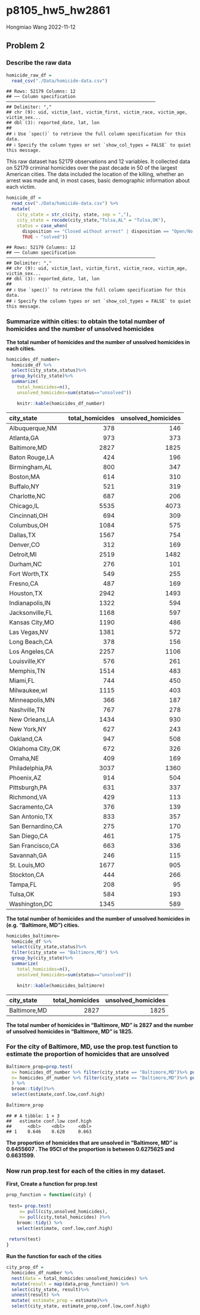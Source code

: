 p8105_hw5_hw2861
================
Hongmiao Wang
2022-11-12

## Problem 2

### Describe the raw data

``` r
homicide_raw_df = 
  read_csv("./Data/homicide-data.csv")
```

    ## Rows: 52179 Columns: 12
    ## ── Column specification ────────────────────────────────────────────────────────
    ## Delimiter: ","
    ## chr (9): uid, victim_last, victim_first, victim_race, victim_age, victim_sex...
    ## dbl (3): reported_date, lat, lon
    ## 
    ## ℹ Use `spec()` to retrieve the full column specification for this data.
    ## ℹ Specify the column types or set `show_col_types = FALSE` to quiet this message.

This raw dataset has 52179 observations and 12 variables. It collected
data on 52179 criminal homicides over the past decade in 50 of the
largest American cities. The data included the location of the killing,
whether an arrest was made and, in most cases, basic demographic
information about each victim.

``` r
homicide_df = 
  read_csv("./Data/homicide-data.csv") %>% 
  mutate(
    city_state = str_c(city, state, sep = ","),
    city_state = recode(city_state,"Tulsa,AL" = "Tulsa,OK"),
    status = case_when(
      disposition == "Closed without arrest" | disposition == "Open/No arrest"   ~ "unsolved",
      TRUE ~ "solved"))
```

    ## Rows: 52179 Columns: 12
    ## ── Column specification ────────────────────────────────────────────────────────
    ## Delimiter: ","
    ## chr (9): uid, victim_last, victim_first, victim_race, victim_age, victim_sex...
    ## dbl (3): reported_date, lat, lon
    ## 
    ## ℹ Use `spec()` to retrieve the full column specification for this data.
    ## ℹ Specify the column types or set `show_col_types = FALSE` to quiet this message.

### Summarize within cities: to obtain the total number of homicides and the number of unsolved homicides

**The total number of homicides and the number of unsolved homicides in
each cities.**

``` r
homicides_df_number= 
  homicide_df %>%
  select(city_state,status)%>%
  group_by(city_state)%>%
  summarize(
    total_homicides=n(),
    unsolved_homicides=sum(status=="unsolved")) 

    knitr::kable(homicides_df_number)
```

| city_state        | total_homicides | unsolved_homicides |
|:------------------|----------------:|-------------------:|
| Albuquerque,NM    |             378 |                146 |
| Atlanta,GA        |             973 |                373 |
| Baltimore,MD      |            2827 |               1825 |
| Baton Rouge,LA    |             424 |                196 |
| Birmingham,AL     |             800 |                347 |
| Boston,MA         |             614 |                310 |
| Buffalo,NY        |             521 |                319 |
| Charlotte,NC      |             687 |                206 |
| Chicago,IL        |            5535 |               4073 |
| Cincinnati,OH     |             694 |                309 |
| Columbus,OH       |            1084 |                575 |
| Dallas,TX         |            1567 |                754 |
| Denver,CO         |             312 |                169 |
| Detroit,MI        |            2519 |               1482 |
| Durham,NC         |             276 |                101 |
| Fort Worth,TX     |             549 |                255 |
| Fresno,CA         |             487 |                169 |
| Houston,TX        |            2942 |               1493 |
| Indianapolis,IN   |            1322 |                594 |
| Jacksonville,FL   |            1168 |                597 |
| Kansas City,MO    |            1190 |                486 |
| Las Vegas,NV      |            1381 |                572 |
| Long Beach,CA     |             378 |                156 |
| Los Angeles,CA    |            2257 |               1106 |
| Louisville,KY     |             576 |                261 |
| Memphis,TN        |            1514 |                483 |
| Miami,FL          |             744 |                450 |
| Milwaukee,wI      |            1115 |                403 |
| Minneapolis,MN    |             366 |                187 |
| Nashville,TN      |             767 |                278 |
| New Orleans,LA    |            1434 |                930 |
| New York,NY       |             627 |                243 |
| Oakland,CA        |             947 |                508 |
| Oklahoma City,OK  |             672 |                326 |
| Omaha,NE          |             409 |                169 |
| Philadelphia,PA   |            3037 |               1360 |
| Phoenix,AZ        |             914 |                504 |
| Pittsburgh,PA     |             631 |                337 |
| Richmond,VA       |             429 |                113 |
| Sacramento,CA     |             376 |                139 |
| San Antonio,TX    |             833 |                357 |
| San Bernardino,CA |             275 |                170 |
| San Diego,CA      |             461 |                175 |
| San Francisco,CA  |             663 |                336 |
| Savannah,GA       |             246 |                115 |
| St. Louis,MO      |            1677 |                905 |
| Stockton,CA       |             444 |                266 |
| Tampa,FL          |             208 |                 95 |
| Tulsa,OK          |             584 |                193 |
| Washington,DC     |            1345 |                589 |

**The total number of homicides and the number of unsolved homicides in
(e.g. “Baltimore, MD”) cities.**

``` r
homicides_baltimore= 
  homicide_df %>%
  select(city_state,status)%>%
  filter(city_state == "Baltimore,MD") %>%
  group_by(city_state)%>%
  summarize(
    total_homicides=n(),
    unsolved_homicides=sum(status=="unsolved")) 

    knitr::kable(homicides_baltimore)
```

| city_state   | total_homicides | unsolved_homicides |
|:-------------|----------------:|-------------------:|
| Baltimore,MD |            2827 |               1825 |

**The total number of homicides in “Baltimore, MD” is 2827 and the
number of unsolved homicides in “Baltimore, MD” is 1825.**

### For the city of Baltimore, MD, use the prop.test function to estimate the proportion of homicides that are unsolved

``` r
Baltimore_prop=prop.test(
  x= homicides_df_number %>% filter(city_state == "Baltimore,MD")%>% pull(unsolved_homicides), 
  n= homicides_df_number %>% filter(city_state == "Baltimore,MD")%>% pull(total_homicides)
  ) %>% 
  broom::tidy()%>% 
  select(estimate,conf.low,conf.high)

Baltimore_prop
```

    ## # A tibble: 1 × 3
    ##   estimate conf.low conf.high
    ##      <dbl>    <dbl>     <dbl>
    ## 1    0.646    0.628     0.663

**The proportion of homicides that are unsolved in “Baltimore, MD” is
0.6455607 . The 95CI of the proportion is between 0.6275625 and
0.6631599.**

### Now run prop.test for each of the cities in my dataset.

**First, Create a function for prop.test**

``` r
prop_function = function(city) {
  
 test= prop.test(
     x= pull(city,unsolved_homicides), 
     n= pull(city,total_homicides) )%>%
    broom::tidy() %>%
    select(estimate, conf.low,conf.high)
 
 return(test)
}
```

**Run the function for each of the cities**

``` r
city_prop_df =
  homicides_df_number %>%
  nest(data = total_homicides:unsolved_homicides) %>% 
  mutate(result = map(data,prop_function)) %>% 
  select(city_state, result)%>% 
  unnest(result) %>% 
  mutate( estimate_prop = estimate)%>% 
  select(city_state, estimate_prop,conf.low,conf.high)
```
